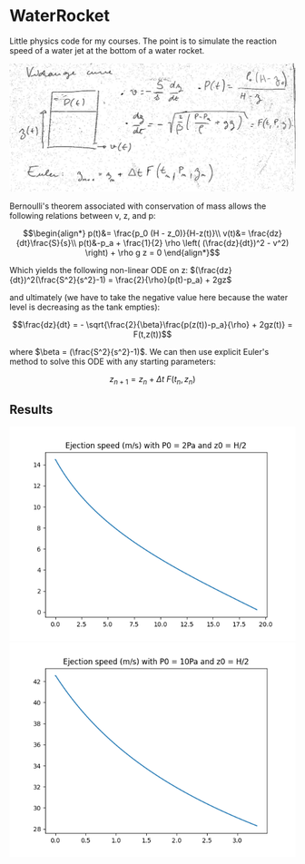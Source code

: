 # WaterRocket

Little physics code for my courses. The point is to simulate the reaction speed of a water jet at the bottom of a water rocket.  

![equation](rocket.jpg)

Bernoulli's theorem associated with conservation of mass allows the following relations between v, z, and p:

$$\begin{align*}
p(t)&= \frac{p_0 (H - z_0)}{H-z(t)}\\
v(t)&= \frac{dz}{dt}\frac{S}{s}\\
p(t)&-p_a + \frac{1}{2} \rho \left( (\frac{dz}{dt})^2 - v^2) \right) + \rho g z = 0
\end{align*}$$

Which yields the following non-linear ODE on z: $(\frac{dz}{dt})^2(\frac{S^2}{s^2}-1) = \frac{2}{\rho}(p(t)-p_a) + 2gz$

and ultimately (we have to take the negative value here because the water level is decreasing as the tank empties):

$$\frac{dz}{dt} = - \sqrt{\frac{2}{\beta}\frac{p(z(t))-p_a}{\rho} + 2gz(t)} = F(t,z(t))$$  

where $\beta = (\frac{S^2}{s^2}-1)$. We can then use explicit Euler's method to solve this ODE with any starting parameters:

$$z_{n+1}=z_n + \Delta t \ F(t_n, z_n)$$

## Results

![low_pressure](p0=2Pa.png)  ![high_pressure](p0=10Pa.png)